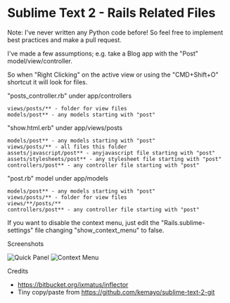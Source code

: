 # Sublime Text 2 - Rails Related Files

Note: I've never written any Python code before! So feel free to implement best practices and make a pull request.

I've made a few assumptions; e.g. take a Blog app with the "Post" model/view/controller.

So when "Right Clicking" on the active view or using the "CMD+Shift+O" shortcut it will look for files.

  "posts_controller.rb" under app/controllers

    views/posts/** - folder for view files
    models/post** - any models starting with "post"

  "show.html.erb" under app/views/posts

    models/post** - any models starting with "post"
    views/posts/** - all files this folder
    assets/javascript/post** - anyjavascript file starting with "post"
    assets/stylesheets/post** - any stylesheet file starting with "post"
    controllers/post** - any controller file starting with "post"

  "post.rb" model under app/models

    models/post** - any models starting with "post"
    views/posts/** - folder for view files
    views/**/posts/**
    controllers/post** - any controller file starting with "post"

If you want to disable the context menu, just edit the "Rails.sublime-settings" file changing "show_context_menu" to false.

Screenshots

![Quick Panel](https://github.com/luqman/SublimeText2RailsRelatedFiles/raw/master/screenshots/quick-panel.png)
![Context Menu](https://github.com/luqman/SublimeText2RailsRelatedFiles/raw/master/screenshots/context-menu.png)

Credits

  - https://bitbucket.org/ixmatus/inflector
  - Tiny copy/paste from https://github.com/kemayo/sublime-text-2-git